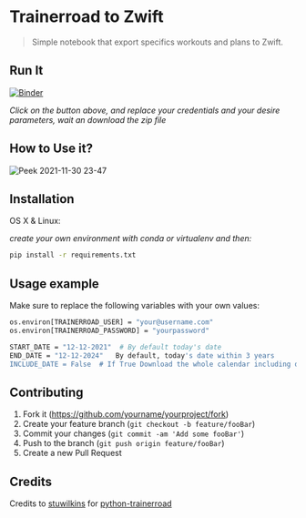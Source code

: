 # Trainerroad to Zwift

> Simple notebook that export specifics workouts and plans to Zwift.

## Run It

[![Binder](https://mybinder.org/badge_logo.svg)](https://mybinder.org/v2/gh/lcarcamo1526/TrainerRoad-to-Zwift/HEAD?labpath=Trainerroad.ipynb)


_Click on the button above, and replace your credentials and your desire parameters, wait an download the zip file_


## How to Use it?

![Peek 2021-11-30 23-47](https://user-images.githubusercontent.com/39929831/144173742-e75a8e15-0a50-484f-8f24-2ab6dd8ecb49.gif)



## Installation

OS X & Linux:

_create your own environment with conda or virtualenv and then:_

```sh
pip install -r requirements.txt
```

## Usage example

Make sure to replace the following variables with your own values:

```sh
os.environ[TRAINERROAD_USER] = "your@username.com"
os.environ[TRAINERROAD_PASSWORD] = "yourpassword"

START_DATE = "12-12-2021"  # By default today's date
END_DATE = "12-12-2024"   By default, today's date within 3 years
INCLUDE_DATE = False  # If True Download the whole calendar including daily workouts

```

## Contributing

1. Fork it (<https://github.com/yourname/yourproject/fork>)
2. Create your feature branch (`git checkout -b feature/fooBar`)
3. Commit your changes (`git commit -am 'Add some fooBar'`)
4. Push to the branch (`git push origin feature/fooBar`)
5. Create a new Pull Request

## Credits

Credits to [stuwilkins](https://github.com/stuwilkins)
for [python-trainerroad](https://github.com/stuwilkins/python-trainerroad)




[npm-image]: https://img.shields.io/npm/v/datadog-metrics.svg?style=flat-square

[npm-url]: https://npmjs.org/package/datadog-metrics

[npm-downloads]: https://img.shields.io/npm/dm/datadog-metrics.svg?style=flat-square

[travis-image]: https://img.shields.io/travis/dbader/node-datadog-metrics/master.svg?style=flat-square

[travis-url]: https://travis-ci.org/dbader/node-datadog-metrics

[wiki]: https://github.com/yourname/yourproject/wiki
